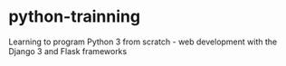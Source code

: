 # python-trainning
Learning to program Python 3 from scratch - web development with the Django 3 and Flask frameworks
